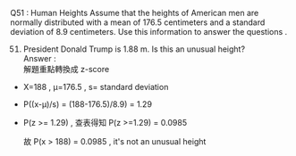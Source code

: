 Q51 : Human Heights Assume that the heights of American men are normally distributed with a mean of 176.5 centimeters 
and a standard deviation of 8.9 centimeters. Use this information to answer the questions .  

51. President Donald Trump is 1.88 m. Is this an unusual height?  
Answer :  
解題重點轉換成 z-score  
- X=188  , μ=176.5 ,  s= standard deviation   
- P((x-μ)/s)  = (188-176.5)/8.9) = 1.29  
- P(z >= 1.29) , 查表得知 P(z >=1.29) = 0.0985

  故 P(x > 188) = 0.0985 , it's not an unusual height 
